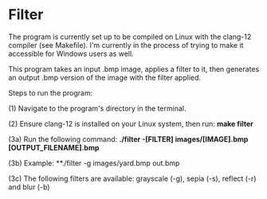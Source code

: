 # Filter

The program is currently set up to be compiled on Linux with the clang-12 compiler (see Makefile). I'm currently in the process of trying to make it accessible for Windows users as well.

This program takes an input .bmp image, applies a filter to it, then generates an output .bmp version of the image with the filter applied.

Steps to run the program:

(1) Navigate to the program's directory in the terminal.

(2) Ensure clang-12 is installed on your Linux system, then run: **make filter**

(3a) Run the following command: **./filter -[FILTER] images/[IMAGE].bmp [OUTPUT_FILENAME].bmp**

(3b) Example: **./filter -g images/yard.bmp out.bmp

(3c) The following filters are available: grayscale (-g), sepia (-s), reflect (-r) and blur (-b)
